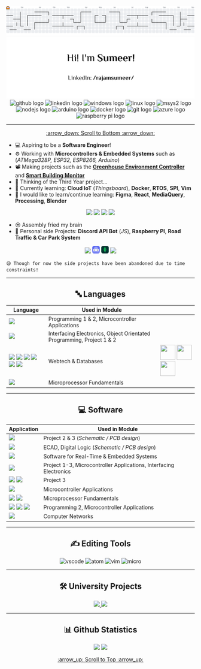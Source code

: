 <picture>
  <source media="(prefers-color-scheme: dark)" srcset="https://raw.githubusercontent.com/rajamsumeer/rajamsumeer/output/pacman-contribution-graph-dark.svg">
  <source media="(prefers-color-scheme: light)" srcset="https://raw.githubusercontent.com/rajamsumeer/rajamsumeer/output/pacman-contribution-graph.svg">
  <img alt="pacman contribution graph" src="https://raw.githubusercontent.com/rajamsumeer/rajamsumeer/output/pacman-contribution-graph.svg">
</picture>

 <div align="centre" id="intro">
<img src="https://github.com/rajamsumeer/rajamsumeer/blob/main/githubresources/readmeRMS.gif" height="auto" alt="textintro">
</div>

<div align="center">
  <img src="https://img.shields.io/badge/github-%23121011.svg?style=for-the-badge&logo=github&logoColor=white" height="25" alt="github logo"/>
  <img src="https://img.shields.io/static/v1?message=LinkedIn&logo=linkedin&label=&color=0077B5&logoColor=white&labelColor=&style=for-the-badge" height="25" alt="linkedin logo"/>
  <img src="https://img.shields.io/badge/Windows-0078D6?style=for-the-badge&logo=windows&logoColor=white" height="25" alt="windows logo"/>
  <img src="https://img.shields.io/badge/Debian-D70A53?style=for-the-badge&logo=debian&logoColor=white" height="25" alt="linux logo"/>
  <img src="https://img.shields.io/badge/MSYS2-00AEEF?style=for-the-badge&logo=msys2&logoColor=white" height="25" alt="msys2 logo"/>
</div>

<div align="center">
<img src="https://img.shields.io/badge/node.js-6DA55F?style=for-the-badge&logo=node.js&logoColor=white" height="25" alt="nodejs logo"/>
<img src="https://img.shields.io/badge/-Arduino-00979D?style=for-the-badge&logo=Arduino&logoColor=white" height="25" alt="arduino logo"/>
<img src="https://img.shields.io/badge/docker-%230db7ed.svg?style=for-the-badge&logo=docker&logoColor=white" height="25" alt="docker logo"/>
<img src="https://img.shields.io/badge/git-%23F05033.svg?style=for-the-badge&logo=git&logoColor=white" height="25" alt="git logo"/>
<img src="https://img.shields.io/badge/Microsoft-Azure-0078D6.svg?style=for-the-badge&logo=microsoft&logoColor=white" height="25" alt="azure logo"/>
<img src="https://img.shields.io/badge/-Raspberry_Pi-C51A4A?style=for-the-badge&logo=Raspberry-Pi" height="25" alt="raspberry pi logo"/>
</div>

---------------------------

<a name="top"></a>
<p align="center">
  <a href="#bottom">:arrow_down: Scroll to Bottom :arrow_down:</a>
</p>

- 💻 Aspiring to be a **Software Engineer**!
- ⚙️ Working with **Microcontrollers & Embedded Systems** such as (_ATMega328P, ESP32, ESP8266, Arduino_)
- 📽️ Making projects such as the [**Greenhouse Environment Controller**](https://github.com/rajamsumeer/Project_2ndYear) and [**Smart Building Monitor**](https://github.com/rajamsumeer/Webtech_Databases-2ndYear)
- 💭 Thinking of the Third Year project...
- 🤔 Currently learning: **Cloud IoT** (_Thingsboard_), **Docker**, **RTOS**, **SPI**, **Vim**
- 💯 I would like to learn/continue learning: **Figma**, **React**, **MediaQuery**, **Processing**, **Blender**
<p align="center">
<code><img height="20" src="https://cdn.jsdelivr.net/gh/devicons/devicon@latest/icons/figma/figma-original.svg"></code>
<code><img height="20" src="https://cdn.jsdelivr.net/gh/devicons/devicon@latest/icons/blender/blender-original.svg"></code>
<code><img height="20" src="https://cdn.jsdelivr.net/gh/devicons/devicon@latest/icons/react/react-original.svg"></code>
<code><img height="20" src="https://cdn.jsdelivr.net/gh/devicons/devicon@latest/icons/processing/processing-original.svg"></code>
<!-- <img src="https://cdn.jsdelivr.net/gh/devicons/devicon@latest/icons/figma/figma-original.svg" alt="figma" width="40" height="40"/>
<img src="https://cdn.jsdelivr.net/gh/devicons/devicon@latest/icons/blender/blender-original.svg" alt="blender" width="40" height="40"/>
<img src="https://cdn.jsdelivr.net/gh/devicons/devicon@latest/icons/react/react-original.svg" alt="react" width="40" height="40"/>
<img src="https://cdn.jsdelivr.net/gh/devicons/devicon@latest/icons/processing/processing-original.svg" alt="processing" width="40" height="40"/> -->
</p>

- 😒 Assembly fried my brain
- 🦾 Personal side Projects: **Discord API Bot** (_JS_), **Raspberry PI**, **Road Traffic & Car Park System**
<p align="center">
<code><img height="20" src="https://cdn.jsdelivr.net/gh/devicons/devicon@latest/icons/discordjs/discordjs-original.svg"></code>
<code><img height="20" src="https://github.com/tandpfun/skill-icons/raw/main/icons/DiscordBots.svg"></code>
<code><img height="20" src="https://github.com/tandpfun/skill-icons/raw/main/icons/MongoDB.svg"></code>
<code><img height="20" src="https://cdn.jsdelivr.net/gh/devicons/devicon@latest/icons/raspberrypi/raspberrypi-original.svg"></code>
<!-- <img src="https://cdn.jsdelivr.net/gh/devicons/devicon@latest/icons/discordjs/discordjs-original.svg" alt="djs" width="40" height="40"/>
<img src="https://github.com/tandpfun/skill-icons/raw/main/icons/DiscordBots.svg" alt="dsbot" width="40" height="40"/>
<img src="https://github.com/tandpfun/skill-icons/raw/main/icons/MongoDB.svg" alt="mongodb" width="40" height="40"/>
<img src="https://cdn.jsdelivr.net/gh/devicons/devicon@latest/icons/raspberrypi/raspberrypi-original.svg" alt="raspberrypi" width="40" height="40"/> -->
</p>

`😅 Though for now the side projects have been abandoned due to time constraints!`

---------------------------

<h2 align="center">🔤 Languages</h2>

<div align="center">

| Language | Used in Module |  |
|----------|---------|---------|
| <img src="https://upload.wikimedia.org/wikipedia/commons/thumb/1/18/C_Programming_Language.svg/1086px-C_Programming_Language.svg.png" width="40"/> | Programming 1 & 2, Microcontroller Applications |
| <img src="https://cdn.jsdelivr.net/gh/devicons/devicon/icons/cplusplus/cplusplus-original.svg" width="40"/> | Interfacing Electronics, Object Orientated Programming, Project 1 & 2 |
| <img src="https://cdn.jsdelivr.net/gh/devicons/devicon/icons/javascript/javascript-original.svg" width="40"/> <img src="https://cdn.jsdelivr.net/gh/devicons/devicon/icons/html5/html5-original.svg" width="40"/> <img src="https://cdn.jsdelivr.net/gh/devicons/devicon/icons/css3/css3-original.svg" width="40"/> <img src="https://cdn.jsdelivr.net/gh/devicons/devicon@latest/icons/json/json-plain.svg" width="40"/> <img src="https://cdn.jsdelivr.net/gh/devicons/devicon@latest/icons/jquery/jquery-plain-wordmark.svg" width="40"/> <img src="https://cdn.jsdelivr.net/gh/devicons/devicon@latest/icons/azuresqldatabase/azuresqldatabase-original.svg" width="40"/> | Webtech & Databases | <img src="https://cdn.jsdelivr.net/gh/devicons/devicon@latest/icons/nodejs/nodejs-original-wordmark.svg" width="40" height="40"/> <img src="https://netforemost.com/wp-content/uploads/2024/08/1646733543-1.webp" width="40" height="40"/> <img src="https://miro.medium.com/1*106km8msNjMje898Y6H7ww.png" width="40" height="40"/> |
| <img src="https://img.icons8.com/?size=1200&id=mldPmcCMMrFh&format=png" width="40"/> | Microprocessor Fundamentals |

</div>

---------------------------

<h2 align="center">💻 Software</h2>

<div align="center">

| Application | Used in Module |
|----------|----------------|
| <img src="https://fabacademy.org/2018/docs/FabAcademy-Tutorials/week6_electronic_design/eagle_english/logo.png" width="40"/> | Project 2 & 3 (_Schematic / PCB design_) |
| <img src="https://digilent.com/blog/wp-content/uploads/2015/01/184_multisim_app_icon_ill.png" width="40"/> | ECAD, Digital Logic (_Schematic / PCB design_) |
| <img src="https://encrypted-tbn0.gstatic.com/images?q=tbn:ANd9GcQkevwW4VzYDg0402ic61rMWaq4whtCeNBJcQ&s" width="40"/> | Software for Real-Time & Embedded Systems |
| <img src="https://cdn.jsdelivr.net/gh/devicons/devicon@latest/icons/arduino/arduino-original-wordmark.svg" width="40"/> | Project 1-3, Microcontroller Applications, Interfacing Electronics |
| <img src="https://mqtt-explorer.com/icon.png" width="40"/> <img src="https://cdn.jsdelivr.net/gh/devicons/devicon@latest/icons/docker/docker-original-wordmark.svg" width="40"/> | Project 3 |
| <img src="https://user-images.githubusercontent.com/61167054/76780241-73d9f380-678b-11ea-8efd-dfa14e7aac1b.png" width="40"/> | Microcontroller Applications |
| <img src="https://dashboard.snapcraft.io/site_media/appmedia/2023/03/logisim-icon-512.png" width="40"/> <img src="https://www.it.unlv.edu/sites/default/files/styles/250_width/public/sites/default/files/assets/software/logos/atmel_studio.png?itok=bO_6oTM6" width="40"/> | Microprocessor Fundamentals |
| <img src="https://upload.wikimedia.org/wikipedia/commons/thumb/a/ae/Github-desktop-logo-symbol.svg/2048px-Github-desktop-logo-symbol.svg.png" width="40"/> <img src="https://cdn.jsdelivr.net/gh/devicons/devicon@latest/icons/git/git-original-wordmark.svg" width="40"/> <img src="https://avatars.githubusercontent.com/u/6759993?s=280&v=4" width="40"/> | Programming 2, Microcontroller Applications |
| <img src="https://hurbad.com/wp-content/uploads/2021/12/Cisco-Packet-Tracer.png" width="40"/> | Computer Networks |

</div>

---------------------------

<h2 align="center">✍️ Editing Tools</h2>

<p align="center">
<img src="https://cdn.jsdelivr.net/gh/devicons/devicon/icons/vscode/vscode-original.svg" alt="vscode" width="40" height="40"/>
<img src="https://cdn.jsdelivr.net/gh/devicons/devicon@latest/icons/atom/atom-original.svg" alt="atom" width="40" height="40"/>
<img src="https://cdn.jsdelivr.net/gh/devicons/devicon@latest/icons/vim/vim-original.svg" alt="vim" width="40" height="40"/>
<img src="https://dl.flathub.org/media/io/github/zyedidia.micro/78d9e73ed7422eb510bb4cdb152bba5e/icons/128x128@2/io.github.zyedidia.micro.png" alt="micro" width="auto" height="40"/>
</p>

---------------------------

<h2 align="center">🛠️ University Projects</h2> 

<p align="center">
  <a href="https://github.com/rajamsumeer/Project_2ndYear">
    <img src="https://github-readme-stats.vercel.app/api/pin/?username=rajamsumeer&repo=Project_2ndYear&theme=transparent" />
  </a>
  <a href="https://github.com/rajamsumeer/Webtech_Databases-2ndYear">
    <img src="https://github-readme-stats.vercel.app/api/pin/?username=rajamsumeer&repo=Webtech_Databases-2ndYear&theme=tokyonight" />
  </a>
</p>

---------------------------

<h2 align="center">📊 Github Statistics</h2>
<p align="center">
  <img src="https://github-readme-stats.vercel.app/api?username=rajamsumeer&show_icons=true&theme=transparent&hide=prs,issues" />
  <img src="https://github-readme-stats.vercel.app/api/top-langs/?username=rajamsumeer&layout=compact&theme=tokyonight" />
</p>

<p align="center">
  <a href="#top">:arrow_up: Scroll to Top :arrow_up:</a>
</p>
<a name="bottom"></a>
